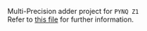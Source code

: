 Multi-Precision adder project for `PYNQ Z1`\
Refer to [this file](ChairiMahmoud_MattiacciEsteban_report.pdf) for further information.
